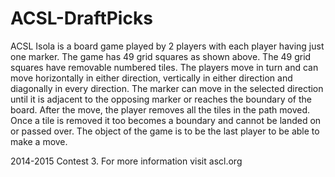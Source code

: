 # ACSL-DraftPicks

ACSL Isola is a board game played by 2 players with each player having just one marker. 
The game has 49 grid squares as shown above. The 49 grid squares have removable numbered tiles. 
The players move in turn and can move horizontally in either direction, vertically in either direction 
and diagonally in every direction. The marker can move in the selected direction until it is adjacent to 
the opposing marker or reaches the boundary of the board. After the move, the player removes all the tiles 
in the path moved. Once a tile is removed it too becomes a boundary and cannot be landed on or passed over. 
The object of the game is to be the last player to be able to make a move.

2014-2015 Contest 3. For more information visit ascl.org
